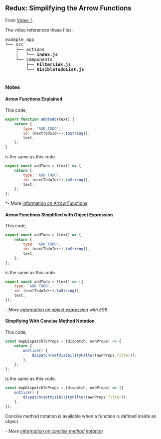 ## Redux: Simplifying the Arrow Functions

From [Video 1](https://egghead.io/lessons/javascript-redux-simplifying-the-arrow-functions).

The video references these files.

<pre>
example_app
└── src
    ├── actions
    │   └── <strong>index.js</strong>
    └── components
        ├── <strong>FilterLink.js</strong>
        └── <strong>VisibleTodoList.js</strong>
        
</pre>

### Notes

#### Arrow Functions Explained

This code,

```javascript
export function addTodo(text) {
    return {
        type: 'ADD_TODO',
        id: (nextTodoId++).toString(),
        text,
    };
}
```

is the same as this code.

```javascript
export const addTodo = (text) => {
    return {
        type: 'ADD_TODO',
        id: (nextTodoId++).toString(),
        text,
    };
};
```

*- More [information on Arrow Functions](http://exploringjs.com/es6/ch_arrow-functions.html).

#### Arrow Functions Simplified with Object Expression

This code,

```javascript
export const addTodo = (text) => {
    return {
        type: 'ADD_TODO',
        id: (nextTodoId++).toString(),
        text,
    };
};
```
is the same as this code.

```javascript
export const addTodo = (text) => ({
    type: 'ADD_TODO',
    id: (nextTodoId++).toString(),
    text,
});
```

*- More [information on object expression](http://www.benmvp.com/learning-es6-enhanced-object-literals/) with ES6.*

#### Simplfying With Concise Method Notation

This code,

```javascript
const mapDispatchToProps = (dispatch, ownProps) => {
    return {
        onClick() {
            dispatch(setVisibilityFilter(ownProps.filter));
        },
    };
};
```

is the same as this code.

```javascript
const mapDispatchToProps = (dispatch, ownProps) => ({
    onClick() {
        dispatch(setVisibilityFilter(ownProps.filter));
    },
});
```
Concise method notation is available when a function is defined inside an object.

*- More [information on concise method notation](http://websnippet.io/articles/javascript/javascript-concise-methods-es6#/)*
